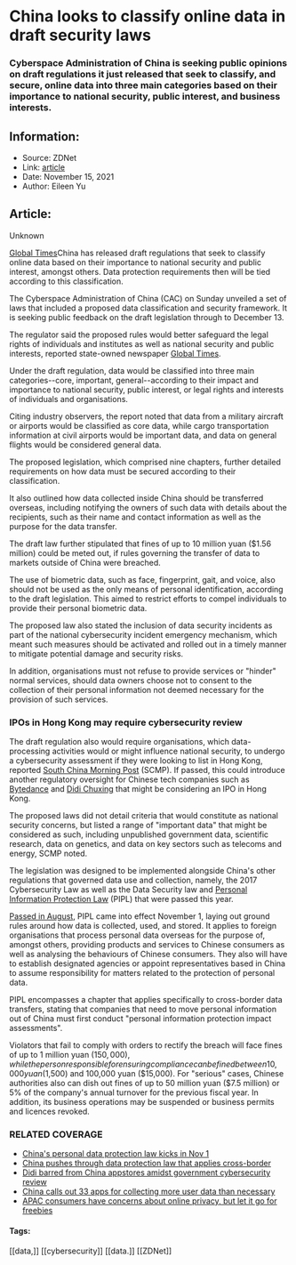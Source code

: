 # China looks to classify online data in draft security laws
### Cyberspace Administration of China is seeking public opinions on draft regulations it just released that seek to classify, and secure, online data into three main categories based on their importance to national security, public interest, and business interests.

## Information:
+ Source: ZDNet
+ Link: [article](https://www.zdnet.com/article/china-looks-to-classify-online-data-in-draft-security-laws/)
+ Date: November 15, 2021
+ Author: Eileen Yu


## Article:
Unknown

[Global Times](https://www.globaltimes.cn/page/202111/1238929.shtml)China has released draft regulations that seek to classify online data based on their importance to national security and public interest, amongst others. Data protection requirements then will be tied according to this classification.  

The Cyberspace Administration of China (CAC) on Sunday unveiled a set of laws that included a proposed data classification and security framework. It is seeking public feedback on the draft legislation through to December 13.  

The regulator said the proposed rules would better safeguard the legal rights of individuals and institutes as well as national security and public interests, reported state-owned newspaper [Global Times](https://www.globaltimes.cn/page/202111/1238929.shtml).  


Under the draft regulation, data would be classified into three main categories--core, important, general--according to their impact and importance to national security, public interest, or legal rights and interests of individuals and organisations.  

Citing industry observers, the report noted that data from a military aircraft or airports would be classified as core data, while cargo transportation information at civil airports would be important data, and data on general flights would be considered general data.  

The proposed legislation, which comprised nine chapters, further detailed requirements on how data must be secured according to their classification.  

It also outlined how data collected inside China should be transferred overseas, including notifying the owners of such data with details about the recipients, such as their name and contact information as well as the purpose for the data transfer. 






The draft law further stipulated that fines of up to 10 million yuan ($1.56 million) could be meted out, if rules governing the transfer of data to markets outside of China were breached.  

The use of biometric data, such as face, fingerprint, gait, and voice, also should not be used as the only means of personal identification, according to the draft legislation. This aimed to restrict efforts to compel individuals to provide their personal biometric data.  

The proposed law also stated the inclusion of data security incidents as part of the national cybersecurity incident emergency mechanism, which meant such measures should be activated and rolled out in a timely manner to mitigate potential damage and security risks. 

In addition, organisations must not refuse to provide services or "hinder" normal services, should data owners choose not to consent to the collection of their personal information not deemed necessary for the provision of such services.  

###  IPOs in Hong Kong may require cybersecurity review

The draft regulation also would require organisations, which data-processing activities would or might influence national security, to undergo a cybersecurity assessment if they were looking to list in Hong Kong, reported [South China Morning Post](https://www.scmp.com/tech/policy/article/3156022/chinese-tech-giants-face-cybersecurity-reviews-ipos-hong-kong-rules) (SCMP). If passed, this could introduce another regulatory oversight for Chinese tech companies such as [Bytedance](https://www.zdnet.com/article/bytedance-ceo-to-step-down-focus-on-long-term-strategy/) and [Didi Chuxing](https://www.zdnet.com/article/didi-barred-from-china-appstores-amidst-government-cybersecurity-review/) that might be considering an IPO in Hong Kong.  

The proposed laws did not detail criteria that would constitute as national security concerns, but listed a range of "important data" that might be considered as such, including unpublished government data, scientific research, data on genetics, and data on key sectors such as telecoms and energy, SCMP noted. 

The legislation was designed to be implemented alongside China's other regulations that governed data use and collection, namely, the 2017 Cybersecurity Law as well as the Data Security law and [Personal Information Protection Law](https://www.zdnet.com/article/chinas-personal-data-protection-law-kicks-in-today/) (PIPL) that were passed this year.  

[Passed in August](https://www.zdnet.com/article/china-pushes-through-data-protection-law-that-applies-cross-border/), PIPL came into effect November 1, laying out ground rules around how data is collected, used, and stored. It applies to foreign organisations that process personal data overseas for the purpose of, amongst others, providing products and services to Chinese consumers as well as analysing the behaviours of Chinese consumers. They also will have to establish designated agencies or appoint representatives based in China to assume responsibility for matters related to the protection of personal data.  

PIPL encompasses a chapter that applies specifically to cross-border data transfers, stating that companies that need to move personal information out of China must first conduct "personal information protection impact assessments".

Violators that fail to comply with orders to rectify the breach will face fines of up to 1 million yuan ($150,000), while the person responsible for ensuring compliance can be fined between 10,000 yuan ($1,500) and 100,000 yuan ($15,000). For "serious" cases, Chinese authorities also can dish out fines of up to 50 million yuan ($7.5 million) or 5% of the company's annual turnover for the previous fiscal year. In addition, its business operations may be suspended or business permits and licences revoked. 

### RELATED COVERAGE

* [China's personal data protection law kicks in Nov 1](https://www.zdnet.com/article/chinas-personal-data-protection-law-kicks-in-today/)
* [China pushes through data protection law that applies cross-border](https://www.zdnet.com/article/china-pushes-through-data-protection-law-that-applies-cross-border/)
* [Didi barred from China appstores amidst government cybersecurity review](https://www.zdnet.com/article/didi-barred-from-china-appstores-amidst-government-cybersecurity-review/)
* [China calls out 33 apps for collecting more user data than necessary](https://www.zdnet.com/article/china-calls-out-33-apps-for-collecting-more-user-data-than-necessary/)
* [APAC consumers have concerns about online privacy, but let it go for freebies](https://www.zdnet.com/article/apac-consumers-have-concerns-about-online-privacy-but-let-it-go-for-freebies/)





#### Tags:
[[data,]] [[cybersecurity]] [[data.]] [[ZDNet]]
